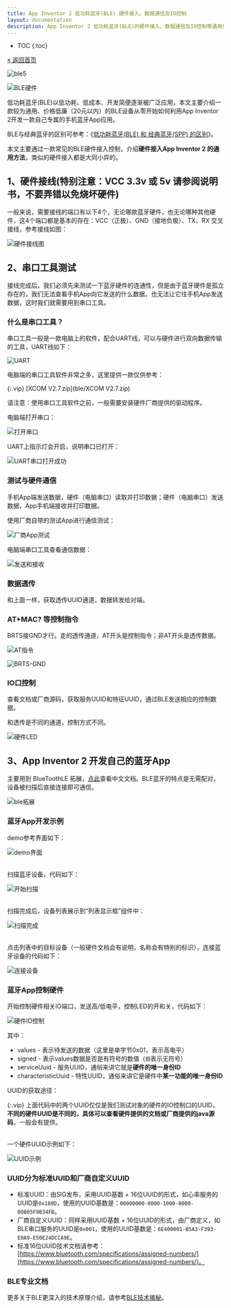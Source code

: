 ```yaml
---
title: App Inventor 2 低功耗蓝牙(BLE) 硬件接入、数据通信及IO控制
layout: documentation
description: App Inventor 2 低功耗蓝牙(BLE)的硬件接入、数据通信及IO控制等通用步骤及教程，主要介绍BLE拓展的常用函数用法。BLE(Bluetooth Low Energy)。
---
```


* TOC
{:toc}

[&laquo; 返回首页](index.html)

![ble5](ble/ble5.jpg)

![BLE硬件](ble/BLE硬件.png)

低功耗蓝牙(BLE)以低功耗、低成本、开发简便逐渐被广泛应用，本文主要介绍一款较为通用、价格低廉（20元以内）的BLE设备从零开始如何利用App Inventor 2开发一款自己专属的手机蓝牙App应用。

BLE与经典蓝牙的区别可参考：《[低功耗蓝牙(BLE) 和 经典蓝牙(SPP) 的区别](ble_spp.html)》。

本文主要通过一款常见的BLE硬件接入控制，介绍**硬件接入App Inventor 2 的通用方法**，类似的硬件接入都是大同小异的。

## 1、硬件接线(特别注意：VCC 3.3v 或 5v 请参阅说明书，不要弄错以免烧坏硬件)

一般来说，需要接线的端口有以下4个，无论哪款蓝牙硬件，也无论哪种其他硬件，这4个端口都是基本的存在：VCC（正极）、GND（接地负极）、TX、RX 交叉接线，参考接线如图：

![硬件接线图](ble/硬件接线图.png)

## 2、串口工具测试

接线完成后，我们必须先来测试一下蓝牙硬件的连通性，但是由于蓝牙硬件是孤立存在的，我们无法查看手机App向它发送的什么数据，也无法让它往手机App发送数据，这时我们就需要用到串口工具。

### 什么是串口工具？

串口工具一般是一款电脑上的软件，配合UART线，可以与硬件进行双向数据传输的工具，UART线如下：

![UART](ble/UART.png)

电脑端的串口工具软件非常之多，这里提供一款仅供参考：

{:.vip}
[XCOM V2.7.zip](ble/XCOM V2.7.zip)

请注意：使用串口工具软件之前，一般需要安装硬件厂商提供的驱动程序。

电脑端打开串口：

![打开串口](ble/打开串口.png)

UART上指示灯会开启，说明串口已打开：

![UART串口打开成功](ble/UART串口打开成功.png)

### 测试与硬件通信

手机App端发送数据，硬件（电脑串口）读取并打印数据；硬件（电脑串口）发送数据，App手机端接收并打印数据。

使用厂商自带的测试App进行通信测试：

![厂商App测试](ble/厂商App测试.png)

电脑端串口工具查看通信数据：

![发送和接收](ble/发送和接收.png)

### 数据透传

和上面一样，获取透传UUID通道，数据转发给对端。

### AT+MAC? 等控制指令

BRTS接GND才行。走的透传通道，AT开头是控制指令；非AT开头是透传数据。

![AT指令](ble/AT指令.png)

![BRTS-GND](ble/BRTS-GND.png)

### IO口控制

查看文档或厂商源码，获取服务UUID和特征UUID，通过BLE发送相应的控制数据。

和透传是不同的通道，控制方式不同。

![硬件LED](ble/硬件LED.png)


## 3、App Inventor 2 开发自己的蓝牙App

主要用到 BlueToothLE 拓展，[点此](bluetoothle.html)查看中文文档。BLE蓝牙的特点是无需配对，设备被扫描后直接连接即可通信。

![ble拓展](ble/ble拓展.png)

### 蓝牙App开发示例

demo参考界面如下：

![demo界面](ble/demo界面.png)

<br/>扫描蓝牙设备，代码如下：

![开始扫描](ble/开始扫描.png)

<br/>扫描完成后，设备列表展示到“列表显示框”组件中：

![扫描完成](ble/扫描完成.png)

<br/>点击列表中的目标设备（一般硬件文档会有说明，名称会有特别的标识），连接蓝牙设备的代码如下：

![连接设备](ble/连接设备.png)



### 蓝牙App控制硬件

开始控制硬件相关IO端口，发送高/低电平，控制LED的开和关，代码如下：

![硬件IO控制](ble/硬件IO控制.png)

其中：

- values - 表示待发送的数据（这里是单字节0x01，表示高电平）
- signed - 表示values数据是否是有符号的数值（`假`表示无符号）
- serviceUuid - 服务UUID，通俗来讲它就是**硬件的唯一身份ID**
- characteristicUuid - 特性UUID，通俗来讲它是硬件中**某一功能的唯一身份ID**

UUID的获取途径：

{:.vip}
上面代码中的两个UUID仅仅是我们测试对象的硬件的IO控制口的UUID，**不同的硬件UUID是不同的，具体可以查看硬件提供的文档或厂商提供的java源码**，一般会有提供。

<br/>一个硬件UUID示例如下：

![UUID示例](ble/UUID示例.png)

### UUID分为标准UUID和厂商自定义UUID

- 标准UUID：由SIG发布，采用UUID基数 + 16位UUID的形式，如心率服务的UUID是`0x180D`，使用的UUID基数是：`00000000-0000-1000-8000-00805F9B34FB`。
- 厂商自定义UUID：同样采用UUID基数 + 16位UUID的形式，由厂商定义，如BLE串口服务的UUID是`0x001`，使用的UUID基数是：`6E400001-B5A3-F393-E0A9-E50E24DCCA9E`。
- 标准16位UUID技术文档请参考：[https://www.bluetooth.com/specifications/assigned-numbers/](https://www.bluetooth.com/specifications/assigned-numbers/)。
<!--https://blog.csdn.net/INT_TANG/article/details/124758332-->


### BLE专业文档

更多关于BLE更深入的技术原理介绍，请参考[BLE技术揭秘](http://doc.iotxx.com/BLE%E6%8A%80%E6%9C%AF%E6%8F%AD%E7%A7%98?f=fun123.cn)。




<!--

## 经典BLE模块 HC05 主从模式接入

-->

